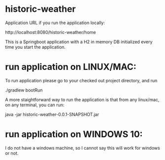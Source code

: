 # historic-weather

Application URL if you run the application locally:

http://localhost:8080/historic-weather/home

This is a Springboot application with a H2 in memory DB initialized every time you start the application.

# run application on LINUX/MAC:

To run application please go to your checked out project directory, and run

./gradlew bootRun

A more staightforward way to run the application is that from any linux/mac, on any terminal, you can run:

java -jar historic-weather-0.0.1-SNAPSHOT.jar

# run application on WINDOWS 10:

I do not have a windows machine, so I cannot say this will work for windows or not.


